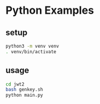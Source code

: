 # Python Examples

## setup
```bash
python3 -m venv venv
. venv/bin/activate
```

## usage
```bash
cd jwt2
bash genkey.sh
python main.py
```